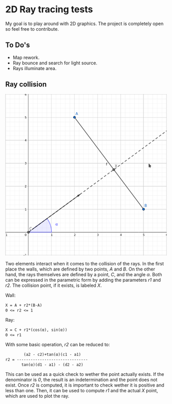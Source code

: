 # 2D Ray tracing tests
My goal is to play around with 2D graphics. The project is completely open so feel free to contribute.

## To Do's
* Map rework.
* Ray bounce and search for light source.
* Rays illuminate area.

## Ray collision
![scheme](https://github.com/FontyMcPython/ray_tracing/blob/master/scheme.png)

Two elements interact when it comes to the collision of the rays. In the first place the walls, which are defined by two points, _A_ and _B_. On the other hand, the rays themselves are defined by a point, _C_, and the angle _α_. Both can be expressed in the parametric form by adding the parameters _r1_ and _r2_. The collision point, if it exists, is labeled _X_.

Wall:

```
X = A + r2*(B-A)
0 <= r2 <= 1
```

Ray:

```
X = C + r1*(cos(α), sin(α))
0 <= r1
```

With some basic operation, _r2_ can be reduced to:

```  
        (a2 - c2)+tan(α)(c1 - a1)
r2 = -------------------------------
       tan(α)(d1 - a1) - (d2 - a2)
```
This can be used as a quick check to wether the point actually exists. If the denominator is _0_, the result is an indetermination and the point does not exist. Once _r2_ is computed, it is important to check wether it is positive and less than one. Then, it can be used to compute _r1_ and the actual _X_ point, which are used to plot the ray.

